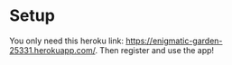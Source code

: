 # Setup

You only need this heroku link: https://enigmatic-garden-25331.herokuapp.com/. Then register and use the app!